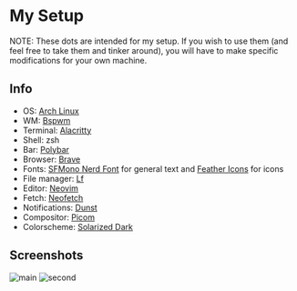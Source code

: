# My Setup

NOTE: These dots are intended for my setup. If you wish to use them (and feel free to take them and tinker around), you will have to make specific modifications
for your own machine.

## Info

- OS: [Arch Linux](https://archlinux.org/)
- WM: [Bspwm](https://github.com/baskerville/bspwm)
- Terminal: [Alacritty](https://github.com/alacritty/alacritty)
- Shell: zsh
- Bar: [Polybar](https://github.com/polybar/polybar)
- Browser: [Brave](https://brave.com/)
- Fonts: [SFMono Nerd Font](https://github.com/ryanoasis/nerd-fonts) for general text and [Feather Icons](https://feathericons.com/) for icons
- File manager: [Lf](https://github.com/gokcehan/lf)
- Editor: [Neovim](https://neovim.io/)
- Fetch: [Neofetch](https://github.com/dylanaraps/neofetch)
- Notifications: [Dunst](https://github.com/dunst-project/dunst)
- Compositor: [Picom](https://github.com/yshui/picom)
- Colorscheme: [Solarized Dark](https://ethanschoonover.com/solarized/)

## Screenshots

![main](./Scrots/1650648471.png)
![second](./Scrots/1650648454.png)
